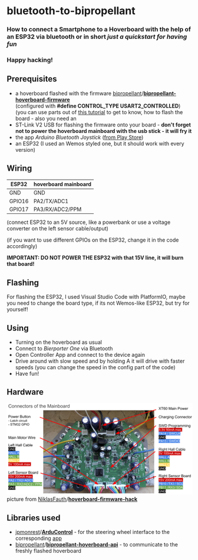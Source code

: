 
# bluetooth-to-bipropellant 
### How to connect a Smartphone to a Hoverboard with the help of an ESP32 via bluetooth or in short *just a quickstart for having fun*

### Happy hacking!


## Prerequisites

 - a hoverboard flashed with the firmware [bipropellant](https://github.com/bipropellant)/**[bipropellant-hoverboard-firmware](https://github.com/bipropellant/bipropellant-hoverboard-firmware)** 
 <br>(configured with **#define CONTROL_TYPE USART2_CONTROLLED**)
 <br>(you can use parts out of [this tutorial](https://github.com/NiklasFauth/hoverboard-firmware-hack/wiki/Build-Instruction:-TranspOtter) to get to know, how to flash the board - also you need an 
 - ST-Link V2 USB for flashing the firmware onto your board - **don't forget not to power the hoverboard mainboard with the usb stick - it will fry it** 
 - the app *Arduino Bluetooth Joystick* ([from Play Store](https://play.google.com/store/apps/details?id=com.juan.arducontrol))
 - an ESP32 (I used an Wemos styled one, but it should work with every version) 

## Wiring
|ESP32|hoverboard mainboard|
|--|--|
| GND | GND |
| GPIO16 | PA2/TX/ADC1 |
| GPIO17 | PA3/RX/ADC2/PPM |

(connect ESP32 to an 5V source, like a powerbank or use a voltage converter on the left sensor cable/output)

(if you want to use different GPIOs on the ESP32, change it in the code accordingly)

**IMPORTANT: DO NOT POWER THE ESP32 with that 15V line, it will burn that board!**

## Flashing

For flashing the ESP32, I used Visual Studio Code with PlatformIO, maybe you need to change the board type, if its not Wemos-like ESP32, but try for yourself!

## Using
 - Turning on the hoverboard as usual
 - Connect to *Bierporter One* via Bluetooth
 - Open Controller App and connect to the device again
 - Drive around with slow speed and by holding A it will drive with faster speeds (you can change the speed in the config part of the code)
 - Have fun!
 
## Hardware
![Hoverboard Mainboard Pinout](https://raw.githubusercontent.com/NiklasFauth/hoverboard-firmware-hack/master/pinout.png)
picture from 
[NiklasFauth](https://github.com/NiklasFauth)/**[hoverboard-firmware-hack](https://github.com/NiklasFauth/hoverboard-firmware-hack)**

## Libraries used
 - [jpmonrest](https://github.com/jpmonrest)/**[ArduControl](https://github.com/jpmonrest/ArduControl)** - for the steering wheel interface to the corresponding [app](https://play.google.com/store/apps/details?id=com.juan.arducontrol)
 - [bipropellant](https://github.com/bipropellant)/**[bipropellant-hoverboard-api](https://github.com/bipropellant/bipropellant-hoverboard-api)** - to communicate to the freshly flashed hoverboard
